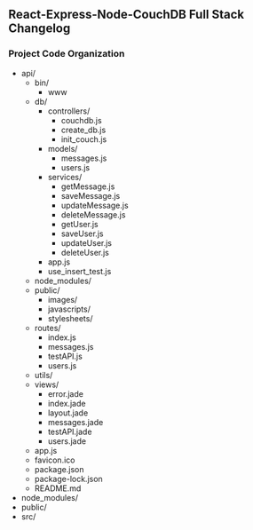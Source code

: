 ## React-Express-Node-CouchDB Full Stack Changelog
### Project Code Organization
- api/
  - bin/
    - www
  - db/
    - controllers/
      - couchdb.js
      - create_db.js
      - init_couch.js
    - models/
      - messages.js
      - users.js
    - services/
      - getMessage.js
      - saveMessage.js
      - updateMessage.js
      - deleteMessage.js
      - getUser.js
      - saveUser.js
      - updateUser.js
      - deleteUser.js
    - app.js
    - use_insert_test.js
  - node_modules/
  - public/
    - images/
    - javascripts/
    - stylesheets/
  - routes/
    - index.js
    - messages.js
    - testAPI.js
    - users.js
  - utils/
  - views/
    - error.jade
    - index.jade
    - layout.jade
    - messages.jade
    - testAPI.jade
    - users.jade
  - app.js
  - favicon.ico
  - package.json
  - package-lock.json
  - README.md
- node_modules/
- public/
- src/
